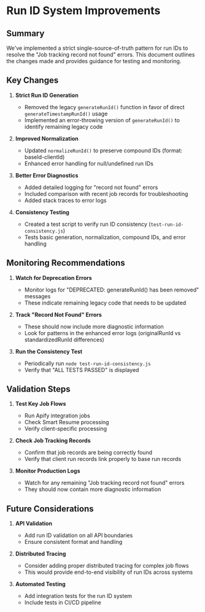 # Run ID System Improvements

## Summary
We've implemented a strict single-source-of-truth pattern for run IDs to resolve the "Job tracking record not found" errors. This document outlines the changes made and provides guidance for testing and monitoring.

## Key Changes

1. **Strict Run ID Generation**
   - Removed the legacy `generateRunId()` function in favor of direct `generateTimestampRunId()` usage
   - Implemented an error-throwing version of `generateRunId()` to identify remaining legacy code

2. **Improved Normalization**
   - Updated `normalizeRunId()` to preserve compound IDs (format: baseId-clientId)
   - Enhanced error handling for null/undefined run IDs

3. **Better Error Diagnostics**
   - Added detailed logging for "record not found" errors
   - Included comparison with recent job records for troubleshooting
   - Added stack traces to error logs

4. **Consistency Testing**
   - Created a test script to verify run ID consistency (`test-run-id-consistency.js`)
   - Tests basic generation, normalization, compound IDs, and error handling

## Monitoring Recommendations

1. **Watch for Deprecation Errors**
   - Monitor logs for "DEPRECATED: generateRunId() has been removed" messages
   - These indicate remaining legacy code that needs to be updated

2. **Track "Record Not Found" Errors**
   - These should now include more diagnostic information
   - Look for patterns in the enhanced error logs (originalRunId vs standardizedRunId differences)

3. **Run the Consistency Test**
   - Periodically run `node test-run-id-consistency.js`
   - Verify that "ALL TESTS PASSED" is displayed

## Validation Steps

1. **Test Key Job Flows**
   - Run Apify integration jobs
   - Check Smart Resume processing
   - Verify client-specific processing

2. **Check Job Tracking Records**
   - Confirm that job records are being correctly found
   - Verify that client run records link properly to base run records

3. **Monitor Production Logs**
   - Watch for any remaining "Job tracking record not found" errors
   - They should now contain more diagnostic information

## Future Considerations

1. **API Validation**
   - Add run ID validation on all API boundaries
   - Ensure consistent format and handling

2. **Distributed Tracing**
   - Consider adding proper distributed tracing for complex job flows
   - This would provide end-to-end visibility of run IDs across systems

3. **Automated Testing**
   - Add integration tests for the run ID system
   - Include tests in CI/CD pipeline